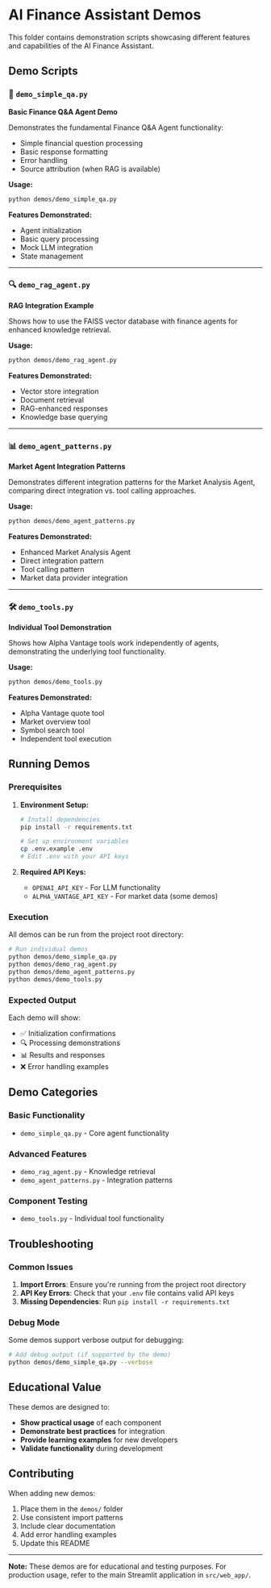 # AI Finance Assistant Demos

This folder contains demonstration scripts showcasing different features and capabilities of the AI Finance Assistant.

## Demo Scripts

### 🤖 `demo_simple_qa.py`
**Basic Finance Q&A Agent Demo**

Demonstrates the fundamental Finance Q&A Agent functionality:
- Simple financial question processing
- Basic response formatting
- Error handling
- Source attribution (when RAG is available)

**Usage:**
```bash
python demos/demo_simple_qa.py
```

**Features Demonstrated:**
- Agent initialization
- Basic query processing
- Mock LLM integration
- State management

---

### 🔍 `demo_rag_agent.py`
**RAG Integration Example**

Shows how to use the FAISS vector database with finance agents for enhanced knowledge retrieval.

**Usage:**
```bash
python demos/demo_rag_agent.py
```

**Features Demonstrated:**
- Vector store integration
- Document retrieval
- RAG-enhanced responses
- Knowledge base querying

---

### 📊 `demo_agent_patterns.py`
**Market Agent Integration Patterns**

Demonstrates different integration patterns for the Market Analysis Agent, comparing direct integration vs. tool calling approaches.

**Usage:**
```bash
python demos/demo_agent_patterns.py
```

**Features Demonstrated:**
- Enhanced Market Analysis Agent
- Direct integration pattern
- Tool calling pattern
- Market data provider integration

---

### 🛠️ `demo_tools.py`
**Individual Tool Demonstration**

Shows how Alpha Vantage tools work independently of agents, demonstrating the underlying tool functionality.

**Usage:**
```bash
python demos/demo_tools.py
```

**Features Demonstrated:**
- Alpha Vantage quote tool
- Market overview tool
- Symbol search tool
- Independent tool execution

## Running Demos

### Prerequisites

1. **Environment Setup:**
   ```bash
   # Install dependencies
   pip install -r requirements.txt
   
   # Set up environment variables
   cp .env.example .env
   # Edit .env with your API keys
   ```

2. **Required API Keys:**
   - `OPENAI_API_KEY` - For LLM functionality
   - `ALPHA_VANTAGE_API_KEY` - For market data (some demos)

### Execution

All demos can be run from the project root directory:

```bash
# Run individual demos
python demos/demo_simple_qa.py
python demos/demo_rag_agent.py
python demos/demo_agent_patterns.py
python demos/demo_tools.py
```

### Expected Output

Each demo will show:
- ✅ Initialization confirmations
- 🔍 Processing demonstrations
- 📊 Results and responses
- ❌ Error handling examples

## Demo Categories

### **Basic Functionality**
- `demo_simple_qa.py` - Core agent functionality

### **Advanced Features**
- `demo_rag_agent.py` - Knowledge retrieval
- `demo_agent_patterns.py` - Integration patterns

### **Component Testing**
- `demo_tools.py` - Individual tool functionality

## Troubleshooting

### Common Issues

1. **Import Errors**: Ensure you're running from the project root directory
2. **API Key Errors**: Check that your `.env` file contains valid API keys
3. **Missing Dependencies**: Run `pip install -r requirements.txt`

### Debug Mode

Some demos support verbose output for debugging:
```bash
# Add debug output (if supported by the demo)
python demos/demo_simple_qa.py --verbose
```

## Educational Value

These demos are designed to:
- **Show practical usage** of each component
- **Demonstrate best practices** for integration
- **Provide learning examples** for new developers
- **Validate functionality** during development

## Contributing

When adding new demos:
1. Place them in the `demos/` folder
2. Use consistent import patterns
3. Include clear documentation
4. Add error handling examples
5. Update this README

---

**Note:** These demos are for educational and testing purposes. For production usage, refer to the main Streamlit application in `src/web_app/`.
